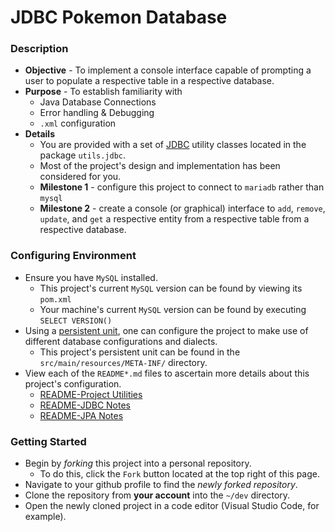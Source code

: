 # JDBC Pokemon Database


### Description
* **Objective** - To implement a console interface capable of prompting a user to populate a respective table in a respective database.
* **Purpose** - To establish familiarity with
    * Java Database Connections
    * Error handling & Debugging
    * `.xml` configuration
* **Details**
    * You are provided with a set of [JDBC](https://www.baeldung.com/java-jdbc) utility classes located in the package `utils.jdbc`.
    * Most of the project's design and implementation has been considered for you.
    * **Milestone 1** - configure this project to connect to `mariadb` rather than `mysql`
    * **Milestone 2** - create a console (or graphical) interface to `add`, `remove`, `update`, and `get` a respective entity from a respective table from a respective database.   
    

    

### Configuring Environment
* Ensure you have `MySQL` installed.
    * This project's current `MySQL` version can be found by viewing its `pom.xml`
    * Your machine's current `MySQL` version can be found by executing `SELECT VERSION()`
* Using a [persistent unit](./README-JPANotes.md#what-is-a-persistence-unit), one can configure the project to make use of different database configurations and dialects.
    * This project's persistent unit can be found in the `src/main/resources/META-INF/` directory.
* View each of the `README*.md` files to ascertain more details about this project's configuration.
    * [README-Project Utilities](./README-ProjectUtilities.md)
    * [README-JDBC Notes](./README-JDBCNotes.md)
    * [README-JPA Notes](./README-JPANotes.md)
    

### Getting Started
* Begin by _forking_ this project into a personal repository.
   * To do this, click the `Fork` button located at the top right of this page.
* Navigate to your github profile to find the _newly forked repository_.
* Clone the repository from **your account** into the `~/dev` directory.
* Open the newly cloned project in a code editor (Visual Studio Code, for example).
